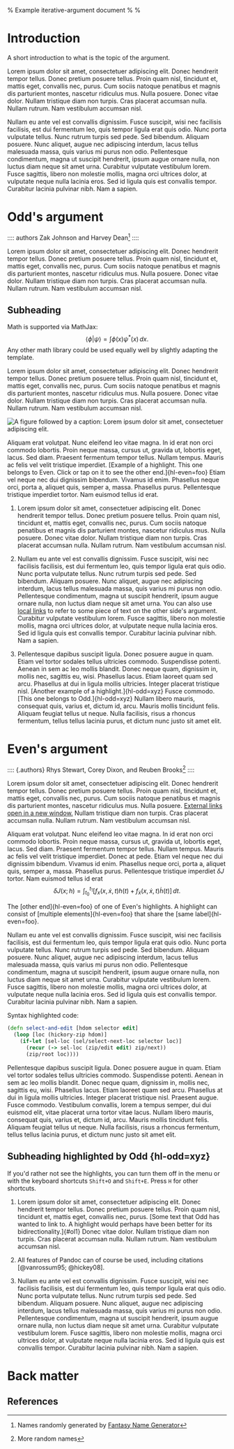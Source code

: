 % Example iterative-argument document
% 
%

# Introduction

A short introduction to what is the topic of the argument.

Lorem ipsum dolor sit amet, consectetuer adipiscing elit.  Donec
hendrerit tempor tellus.  Donec pretium posuere tellus.  Proin quam
nisl, tincidunt et, mattis eget, convallis nec, purus.  Cum sociis
natoque penatibus et magnis dis parturient montes, nascetur ridiculus
mus.  Nulla posuere.  Donec vitae dolor.  Nullam tristique diam non
turpis.  Cras placerat accumsan nulla.  Nullam rutrum.  Nam vestibulum
accumsan nisl.

Nullam eu ante vel est convallis dignissim.  Fusce suscipit, wisi nec
facilisis facilisis, est dui fermentum leo, quis tempor ligula erat
quis odio.  Nunc porta vulputate tellus.  Nunc rutrum turpis sed pede.
Sed bibendum.  Aliquam posuere.  Nunc aliquet, augue nec adipiscing
interdum, lacus tellus malesuada massa, quis varius mi purus non odio.
Pellentesque condimentum, magna ut suscipit hendrerit, ipsum augue
ornare nulla, non luctus diam neque sit amet urna.  Curabitur
vulputate vestibulum lorem.  Fusce sagittis, libero non molestie
mollis, magna orci ultrices dolor, at vulputate neque nulla lacinia
eros.  Sed id ligula quis est convallis tempor.  Curabitur lacinia
pulvinar nibh.  Nam a sapien.

# Odd's argument

:::: authors
Zak Johnson and Harvey Dean[^o1]
::::

Lorem ipsum dolor sit amet, consectetuer adipiscing elit.  Donec
hendrerit tempor tellus.  Donec pretium posuere tellus.  Proin quam
nisl, tincidunt et, mattis eget, convallis nec, purus.  Cum sociis
natoque penatibus et magnis dis parturient montes, nascetur ridiculus
mus.  Nulla posuere.  Donec vitae dolor.  Nullam tristique diam non
turpis.  Cras placerat accumsan nulla.  Nullam rutrum.  Nam vestibulum
accumsan nisl.

[^o1]: Names randomly generated by [Fantasy Name Generator][ofng]

[ofng]: http://www.fantasynamegenerators.com

## Subheading

Math is supported via MathJax:
$$
\langle \phi | \psi \rangle = \int \phi(x) \psi^*(x) \, dx.
$$
Any other math library could be used equally well by slightly adapting
the template.

Lorem ipsum dolor sit amet, consectetuer adipiscing elit.  Donec
hendrerit tempor tellus.  Donec pretium posuere tellus.  Proin quam
nisl, tincidunt et, mattis eget, convallis nec, purus.  Cum sociis
natoque penatibus et magnis dis parturient montes, nascetur ridiculus
mus.  Nulla posuere.  Donec vitae dolor.  Nullam tristique diam non
turpis.  Cras placerat accumsan nulla.  Nullam rutrum.  Nam vestibulum
accumsan nisl.

![A figure followed by a caption: Lorem ipsum dolor sit amet,
consectetuer adipiscing elit.](images/dummyplot.svg)

Aliquam erat volutpat.  Nunc eleifend leo vitae magna.  In id erat non
orci commodo lobortis.  Proin neque massa, cursus ut, gravida ut,
lobortis eget, lacus.  Sed diam.  Praesent fermentum tempor tellus.
Nullam tempus.  Mauris ac felis vel velit tristique imperdiet.
[Example of a highlight.  This one belongs to Even.  Click or tap on
it to see the other end.]{hl-even=foo}  Etiam vel neque nec dui
dignissim bibendum.  Vivamus id enim.  Phasellus neque orci, porta a,
aliquet quis, semper a, massa.  Phasellus purus.  Pellentesque
tristique imperdiet tortor.  Nam euismod tellus id erat.

1. Lorem ipsum dolor sit amet, consectetuer adipiscing elit.  Donec
   hendrerit tempor tellus.  Donec pretium posuere tellus.  Proin quam
   nisl, tincidunt et, mattis eget, convallis nec, purus.  Cum sociis
   natoque penatibus et magnis dis parturient montes, nascetur
   ridiculus mus.  Nulla posuere.  Donec vitae dolor.  Nullam
   tristique diam non turpis.  Cras placerat accumsan nulla.  Nullam
   rutrum.  Nam vestibulum accumsan nisl.

2. Nullam eu ante vel est convallis dignissim.  Fusce suscipit, wisi
   nec facilisis facilisis, est dui fermentum leo, quis tempor ligula
   erat quis odio.  Nunc porta vulputate tellus.  Nunc rutrum turpis
   sed pede.  Sed bibendum.  Aliquam posuere.  Nunc aliquet, augue nec
   adipiscing interdum, lacus tellus malesuada massa, quis varius mi
   purus non odio.  Pellentesque condimentum, magna ut suscipit
   hendrerit, ipsum augue ornare nulla, non luctus diam neque sit amet
   urna.  You can also use [local links](#ol1) to refer to some piece
   of text on the other side's argument.  Curabitur vulputate
   vestibulum lorem.  Fusce sagittis, libero non molestie mollis,
   magna orci ultrices dolor, at vulputate neque nulla lacinia eros.
   Sed id ligula quis est convallis tempor.  Curabitur lacinia
   pulvinar nibh.  Nam a sapien.

3. Pellentesque dapibus suscipit ligula.  Donec posuere augue in quam.
   Etiam vel tortor sodales tellus ultricies commodo.  Suspendisse
   potenti.  Aenean in sem ac leo mollis blandit.  Donec neque quam,
   dignissim in, mollis nec, sagittis eu, wisi.  Phasellus lacus.
   Etiam laoreet quam sed arcu.  Phasellus at dui in ligula mollis
   ultricies.  Integer placerat tristique nisl.  [Another example of a
   highlight.]{hl-odd=xyz}  Fusce commodo.  [This one belongs to
   Odd.]{hl-odd=xyz}  Nullam libero mauris, consequat quis, varius
   et, dictum id, arcu.  Mauris mollis tincidunt felis.  Aliquam
   feugiat tellus ut neque.  Nulla facilisis, risus a rhoncus
   fermentum, tellus tellus lacinia purus, et dictum nunc justo sit
   amet elit.

# Even's argument

:::: {.authors}
Rhys Stewart, Corey Dixon, and Reuben Brooks[^e1]
::::

[^e1]: More random names

Lorem ipsum dolor sit amet, consectetuer adipiscing elit.  Donec
hendrerit tempor tellus.  Donec pretium posuere tellus.  Proin quam
nisl, tincidunt et, mattis eget, convallis nec, purus.  Cum sociis
natoque penatibus et magnis dis parturient montes, nascetur ridiculus
mus.  Nulla posuere.  [External links open in a new window.][esep]
Nullam tristique diam non turpis.  Cras placerat accumsan nulla.
Nullam rutrum.  Nam vestibulum accumsan nisl.

[esep]: https://plato.stanford.edu

Aliquam erat volutpat.  Nunc eleifend leo vitae magna.  In id erat non
orci commodo lobortis.  Proin neque massa, cursus ut, gravida ut,
lobortis eget, lacus.  Sed diam.  Praesent fermentum tempor tellus.
Nullam tempus.  Mauris ac felis vel velit tristique imperdiet.  Donec
at pede.  Etiam vel neque nec dui dignissim bibendum.  Vivamus id
enim.  Phasellus neque orci, porta a, aliquet quis, semper a, massa.
Phasellus purus.  Pellentesque tristique imperdiet $\delta J$ tortor.
Nam euismod tellus id erat
$$
\delta J(x; h) = \int_{t_0}^{t_1} 
  \left[ 
    f_x(x, \dot x, t) h(t) + f_{\dot x}(x, \dot x, t) \dot h(t)
  \right] \, dt .
$$

The [other end]{hl-even=foo} of one of Even's highlights.  A highlight
can consist of [multiple elements]{hl-even=foo} that share the [same
label]{hl-even=foo}.

Nullam eu ante vel est convallis dignissim.  Fusce suscipit, wisi nec
facilisis facilisis, est dui fermentum leo, quis tempor ligula erat
quis odio.  Nunc porta vulputate tellus.  Nunc rutrum turpis sed pede.
Sed bibendum.  Aliquam posuere.  Nunc aliquet, augue nec adipiscing
interdum, lacus tellus malesuada massa, quis varius mi purus non odio.
Pellentesque condimentum, magna ut suscipit hendrerit, ipsum augue
ornare nulla, non luctus diam neque sit amet urna.  Curabitur
vulputate vestibulum lorem.  Fusce sagittis, libero non molestie
mollis, magna orci ultrices dolor, at vulputate neque nulla lacinia
eros.  Sed id ligula quis est convallis tempor.  Curabitur lacinia
pulvinar nibh.  Nam a sapien.

Syntax highlighted code:

```clojure
(defn select-and-edit [hdom selector edit]
  (loop [loc (hickory-zip hdom)]
    (if-let [sel-loc (sel/select-next-loc selector loc)]
      (recur (-> sel-loc (zip/edit edit) zip/next))
      (zip/root loc))))
```

Pellentesque dapibus suscipit ligula.  Donec posuere augue in quam.
Etiam vel tortor sodales tellus ultricies commodo.  Suspendisse
potenti.  Aenean in sem ac leo mollis blandit.  Donec neque quam,
dignissim in, mollis nec, sagittis eu, wisi.  Phasellus lacus.  Etiam
laoreet quam sed arcu.  Phasellus at dui in ligula mollis ultricies.
Integer placerat tristique nisl.  Praesent augue.  Fusce commodo.
Vestibulum convallis, lorem a tempus semper, dui dui euismod elit,
vitae placerat urna tortor vitae lacus.  Nullam libero mauris,
consequat quis, varius et, dictum id, arcu.  Mauris mollis tincidunt
felis.  Aliquam feugiat tellus ut neque.  Nulla facilisis, risus a
rhoncus fermentum, tellus tellus lacinia purus, et dictum nunc justo
sit amet elit.

## Subheading highlighted by Odd {hl-odd=xyz}

If you'd rather not see the highlights, you can turn them off in the
menu or with the keyboard shortcuts `Shift+O` and `Shift+E`.  Press
`H` for other shortcuts.

1. Lorem ipsum dolor sit amet, consectetuer adipiscing elit.  Donec
   hendrerit tempor tellus.  Donec pretium posuere tellus.  Proin quam
   nisl, tincidunt et, mattis eget, convallis nec, purus.  [Some text
   that Odd has wanted to link to.  A highlight would perhaps have
   been better for its bidirectionality.]{#ol1} Donec vitae dolor.
   Nullam tristique diam non turpis.  Cras placerat accumsan nulla.
   Nullam rutrum.  Nam vestibulum accumsan nisl.

2. All features of Pandoc can of course be used, including citations 
   [@vanrossum95; @hickey08].

3. Nullam eu ante vel est convallis dignissim.  Fusce suscipit, wisi
   nec facilisis facilisis, est dui fermentum leo, quis tempor ligula
   erat quis odio.  Nunc porta vulputate tellus.  Nunc rutrum turpis
   sed pede.  Sed bibendum.  Aliquam posuere.  Nunc aliquet, augue nec
   adipiscing interdum, lacus tellus malesuada massa, quis varius mi
   purus non odio.  Pellentesque condimentum, magna ut suscipit
   hendrerit, ipsum augue ornare nulla, non luctus diam neque sit amet
   urna.  Curabitur vulputate vestibulum lorem.  Fusce sagittis,
   libero non molestie mollis, magna orci ultrices dolor, at vulputate
   neque nulla lacinia eros.  Sed id ligula quis est convallis tempor.
   Curabitur lacinia pulvinar nibh.  Nam a sapien.

# Back matter

## References

